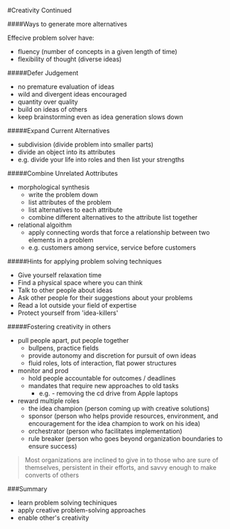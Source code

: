 #Creativity Continued

####Ways to generate more alternatives

Effecive problem solver have:
 - fluency (number of concepts in a given length of time)
 - flexibility of thought (diverse ideas)

#####Defer Judgement
 - no premature evaluation of ideas
 - wild and divergent ideas encouraged
 - quantity over quality
 - build on ideas of others
 - keep brainstorming even as idea generation slows down

#####Expand Current Alternatives
 - subdivision (divide problem into smaller parts)
 - divide an object into its attributes
 - e.g. divide your life into roles and then list your strengths

#####Combine Unrelated Aottributes
 - morphological synthesis
   - write the problem down
   - list attributes of the problem
   - list alternatives to each attribute
   - combine different alternatives to the attribute list together
 - relational algoithm
   - apply connecting words that force a relationship between two elements
     in a problem
   - e.g. customers among service, service before customers

#####Hints for applying problem solving techniques
 - Give yourself relaxation time
 - Find a physical space where you can think
 - Talk to other people about ideas
 - Ask other people for their suggestions about your problems
 - Read a lot outside your field of expertise
 - Protect yourself from 'idea-killers'

#####Fostering creativity in others
 - pull people apart, put people together
   - bullpens, practice fields
   - provide autonomy and discretion for pursuit of own ideas
   - fluid roles, lots of interaction, flat power structures
 - monitor and prod
   - hold people accountable for outcomes / deadlines
   - mandates that require new approaches to old tasks
     - e.g. - removing the cd drive from Apple laptops
 - reward multiple roles
   - the idea champion (person coming up with creative solutions)
   - sponsor (person who helps provide resources, environment, and
     encouragement for the idea champion to work on his idea)
   - orchestrator (person who facilitates implementation)
   - rule breaker (person who goes beyond organization boundaries to
     ensure success)

> Most organizations are inclined to give in to those who are sure
> of themselves, persistent in their efforts, and savvy enough to make
> converts of others

###Summary
 - learn problem solving techiniques
 - apply creative problem-solving approaches
 - enable other's creativity

